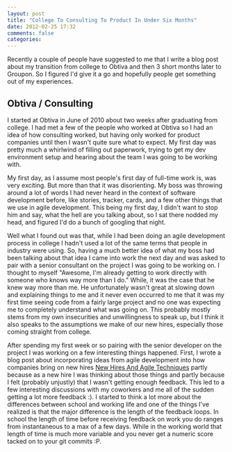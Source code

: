 ```yaml
---
layout: post
title: "College To Consulting To Product In Under Six Months"
date: 2012-02-25 17:32
comments: false
categories: 
---
```


Recently a couple of people have suggested to me that I write a blog post about my transition from
college to Obtiva and then 3 short months later to Groupon. So I figured I'd give it a go and
hopefully people get something out of my experiences.


## Obtiva / Consulting

I started at Obtiva in June of 2010 about two weeks after graduating from college. I had met a few
of the people who worked at Obtiva so I had an idea of how consulting worked, but having only worked
for product companies until then I wasn't quite sure what to expect. My first day was pretty much a
whirlwind of filling out paperwork, trying to get my dev environment setup and hearing about the
team I was going to be working with.

My first day, as I assume most people's first day of full-time work is, was very exciting. But more
than that it was disorienting. My boss was throwing around a lot of words I had never heard in the
context of software development before, like stories, tracker, cards, and a few other things that we use in
agile development. This being my first day, I didn't want to stop him and say, what the hell are you
talking about, so I sat there nodded my head, and figured I'd do a bunch of googling that night. 

Well what I found out was that, while I had been doing an agile development process in college I
hadn't used a lot of the same terms that people in industry were using. So, having a much better
idea of what my boss had been talking about that idea I came into work the next day and was asked to
pair with a senior consultant on the project I was going to be working on. I thought to myself
"Awesome, I'm already getting to work directly with someone who knows way more than I do." While, it
was the case that he knew way more than me. He unfortunately wasn't great at slowing down and
explaining things to me and it never even occurred to me that it was my first time seeing code 
from a fairly large project and no one was expecting me to completely understand what was going on. 
This probably mostly stems from my own insecurities and unwillingness to speak up, but I think it also
speaks to the assumptions we make of our new hires, especially those coming straight from college.

After spending my first week or so pairing with the senior developer on the project I was working on a
few interesting things happened. First, I wrote a blog post about incorporating ideas from agile
development into how companies bring on new hires [New Hires And Agile
Techniques](http://dpick.github.com/blog/2011/07/07/new-hires-and-agile/) partly because as a new
hire I was thinking about those things and partly because I felt (probably unjustly) that I wasn't
getting enough feedback. This led to a few interesting discussions with my coworkers and me all of
the sudden getting a lot more feedback :). I started to think a lot more about the differences
between school and working life and one of the things I've realized is that the major difference is
the length of the feedback loops. In school the length of time before receiving feedback on work you
do ranges from instantaneous to a max of a few days. While in the working world that length of time 
is much more variable and you never get a numeric score tacked on to your git commits :P.
